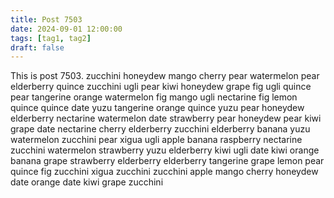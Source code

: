 ```yaml
---
title: Post 7503
date: 2024-09-01 12:00:00
tags: [tag1, tag2]
draft: false
---
```

This is post 7503.
zucchini
honeydew
mango
cherry
pear
watermelon
pear
elderberry
quince
zucchini
ugli
pear
kiwi
honeydew
grape
fig
ugli
quince
pear
tangerine
orange
watermelon
fig
mango
ugli
nectarine
fig
lemon
quince
quince
date
yuzu
tangerine
orange
quince
yuzu
pear
honeydew
elderberry
nectarine
watermelon
date
strawberry
pear
honeydew
pear
kiwi
grape
date
nectarine
cherry
elderberry
zucchini
elderberry
banana
yuzu
watermelon
zucchini
pear
xigua
ugli
apple
banana
raspberry
nectarine
zucchini
watermelon
strawberry
yuzu
elderberry
kiwi
ugli
date
kiwi
orange
banana
grape
strawberry
elderberry
elderberry
tangerine
grape
lemon
pear
quince
fig
zucchini
xigua
zucchini
zucchini
apple
mango
cherry
honeydew
date
orange
date
kiwi
grape
zucchini
